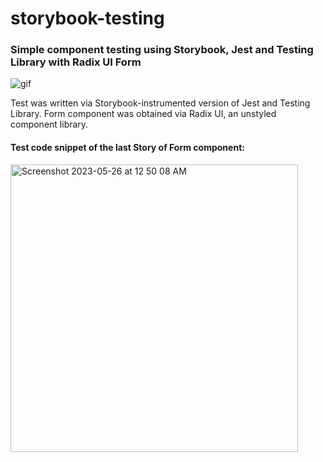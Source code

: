 # storybook-testing

### Simple component testing using Storybook, Jest and Testing Library with Radix UI Form

![gif](https://media.giphy.com/media/v1.Y2lkPTc5MGI3NjExYWFlOGJkZThlYmJiMTcwMDE3NmE0NGQzYjQ4ZDQ3NGU5ZDI3NDBkZiZlcD12MV9pbnRlcm5hbF9naWZzX2dpZklkJmN0PWc/5WAbbopqkR7tvtEMbV/giphy.gif)

Test was written via Storybook-instrumented version of Jest and Testing Library.
Form component was obtained via Radix UI, an unstyled component library.

#### Test code snippet of the last Story of Form component:

<img width="460" alt="Screenshot 2023-05-26 at 12 50 08 AM" src="https://github.com/ggkim0614/storybook-testing/assets/37966668/d641376b-c802-431d-b9ed-f6e033de9b34">



